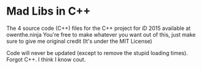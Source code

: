 # Mad Libs in C++
The 4 source code (C++) files for the C++ project for iD 2015 available at owenthe.ninja
You're free to make whatever you want out of this, just make sure to give me original credit (It's under the MIT License)

Code will never be updated (except to remove the stupid loading times). Forgot C++. I think I know cout.
